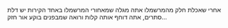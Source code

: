 אחרי שאכלת חלק מהמרשמלו אתה מגלה שמאחורי המרשמלו באחד הקירות יש דלת סתרים, אתה דוחף אותה קלות ורואה שמבפנים בוקע אור חזק...

